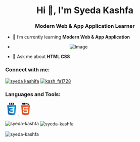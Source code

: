 <h1 align="center">Hi 👋, I'm Syeda Kashfa</h1>
<h3 align="center">Modern Web & App Application Learner</h3>

- 🌱 I’m currently learning **Modern Web & App Application**

- <img align="right" width="300px" alt="Image" src="https://github.com/user-attachments/assets/18107b79-3665-405a-b92c-6a2ace8a2235">


- 💬 Ask me about **HTML CSS**

<h3 align="left">Connect with me:</h3>
<p align="left">
<a href="https://www.linkedin.com/in/syeda-kashifa-1760201utm_source=share&utm_compaign=share_via&utm_content=profile&utm_medium=android_app" target="blank"><img align="center" src="https://raw.githubusercontent.com/rahuldkjain/github-profile-readme-generator/master/src/images/icons/Social/linked-in-alt.svg" alt="syeda kashifa" height="30" width="40" /></a>
<a href="https://www.instagram.com/kash-fa1728?igsh=MWZkN2xINGtnbnMweQ==" target="blank"><img align="center" src="https://raw.githubusercontent.com/rahuldkjain/github-profile-readme-generator/master/src/images/icons/Social/instagram.svg" alt="kash_fa1728" height="30" width="40" /></a>
</p>

<h3 align="left">Languages and Tools:</h3>
<p align="left"> <a href="https://www.w3schools.com/css/" target="_blank" rel="noreferrer"> <img src="https://raw.githubusercontent.com/devicons/devicon/master/icons/css3/css3-original-wordmark.svg" alt="css3" width="40" height="40"/> </a> <a href="https://www.w3.org/html/" target="_blank" rel="noreferrer"> <img src="https://raw.githubusercontent.com/devicons/devicon/master/icons/html5/html5-original-wordmark.svg" alt="html5" width="40" height="40"/> </a> </p>

<p><img align="left" src="https://github-readme-stats.vercel.app/api/top-langs?username=syeda-kashfa&show_icons=true&locale=en&layout=compact" alt="syeda-kashfa" /></p>

<p>&nbsp;<img align="center" src="https://github-readme-stats.vercel.app/api?username=syeda-kashfa&show_icons=true&locale=en" alt="syeda-kashfa" /></p>

<p><img align="center" src="https://github-readme-streak-stats.herokuapp.com/?user=syeda-kashfa&" alt="syeda-kashfa" /></p>

